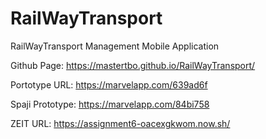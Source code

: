 # RailWayTransport
RailWayTransport Management Mobile Application

Github Page: https://mastertbo.github.io/RailWayTransport/

Portotype URL: https://marvelapp.com/639ad6f

Spaji Prototype: https://marvelapp.com/84bi758

ZEIT URL: https://assignment6-oacexgkwom.now.sh/
